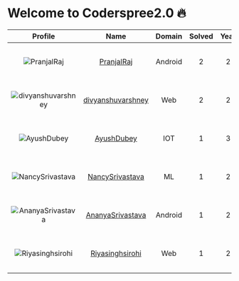 
Welcome to Coderspree2.0 🔥
==========================
  
  

|Profile|Name|Domain|Solved|Year|logs|
| :---: | :---: | :---: | :---: | :---: | :---: |
|![PranjalRaj](https://avatars.githubusercontent.com/u/103522343?v=4&s=100)|[PranjalRaj](https://github.com/pranjal-raj)|Android|2|2|Completed `2` with minimum `5` in `GettingStarted`, |
|![divyanshuvarshney](https://avatars.githubusercontent.com/u/72211391?v=4&s=100)|[divyanshuvarshney](https://github.com/Divyanshu-Vareshney)|Web|2|2|Completed `2` with minimum `5` in `GettingStarted`, |
|![AyushDubey](https://avatars.githubusercontent.com/u/33064931?v=4&s=100)|[AyushDubey](https://github.com/devAyushDubey)|IOT|1|3|Completed `1` with minimum `5` in `GettingStarted`, |
|![NancySrivastava](https://avatars.githubusercontent.com/u/103940060?v=4&s=100)|[NancySrivastava](https://github.com/Nansri108)|ML|1|2|Completed `1` with minimum `5` in `GettingStarted`, |
|![AnanyaSrivastava](https://avatars.githubusercontent.com/u/107556798?v=4&s=100)|[AnanyaSrivastava](https://github.com/Ananya3632)|Android|1|2|Completed `1` with minimum `5` in `GettingStarted`, |
|![Riyasinghsirohi](https://avatars.githubusercontent.com/u/103629772?v=4&s=100)|[Riyasinghsirohi](https://github.com/riyasinghsirohi)|Web|1|2|Completed `1` with minimum `5` in `GettingStarted`, |
